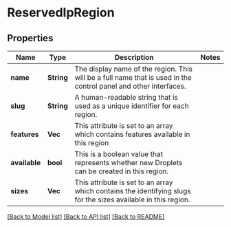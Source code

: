 # ReservedIpRegion

## Properties

Name | Type | Description | Notes
------------ | ------------- | ------------- | -------------
**name** | **String** | The display name of the region.  This will be a full name that is used in the control panel and other interfaces. | 
**slug** | **String** | A human-readable string that is used as a unique identifier for each region. | 
**features** | **Vec<String>** | This attribute is set to an array which contains features available in this region | 
**available** | **bool** | This is a boolean value that represents whether new Droplets can be created in this region. | 
**sizes** | **Vec<String>** | This attribute is set to an array which contains the identifying slugs for the sizes available in this region. | 

[[Back to Model list]](../README.md#documentation-for-models) [[Back to API list]](../README.md#documentation-for-api-endpoints) [[Back to README]](../README.md)


